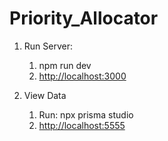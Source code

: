 # Priority_Allocator

1. Run Server: 
    1. npm run dev 
    2. [http://localhost:3000](http://localhost:3000)


2. View Data
    1. Run: npx prisma studio
    2. [http://localhost:5555](http://localhost:5555)